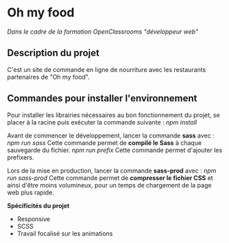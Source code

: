 # Oh my food

*Dans le cadre de la formation OpenClassrooms "développeur web"*

## Description du projet

C'est un site de commande en ligne de nourriture avec les restaurants partenaires de "Oh my food".

## Commandes pour installer l'environnement

Pour installer les librairies nécessaires au bon fonctionnement du projet, se placer à la racine puis exécuter la commande suivante : 
*npm install*

Avant de commencer le développement, lancer la commande **sass**  avec :
*npm run sass*
Cette commande permet de **compilé le Sass** à chaque sauvegarde du fichier.
*npm run prefix*
Cette commande permet d'ajouter les prefixers.
 
Lors de la mise en production, lancer la commande **sass-prod** avec : *npm run sass-prod*
Cette commande permet de **compresser le fichier CSS** et ainsi d'être moins volumineux, pour un temps de chargement de la page web plus rapide.

**Spécificités du projet**
- Responsive
- SCSS
- Travail focalisé sur les animations
